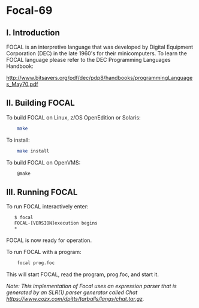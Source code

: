 # Focal-69

## I. Introduction

FOCAL is an interpretive language that was developed by Digital Equipment
Corporation (DEC) in the late 1960's for their minicomputers. To learn the
FOCAL language please refer to the DEC Programming Languages Handbook:

<http://www.bitsavers.org/pdf/dec/pdp8/handbooks/programmingLanguages_May70.pdf>


## II. Building FOCAL

To build FOCAL on Linux, z/OS OpenEdition or Solaris:

```sh
    make
```

To install:

```sh
    make install
```


To build FOCAL on OpenVMS:

```sh
    @make
```


## III. Running FOCAL

To run FOCAL interactively enter:

```sh
   $ focal
   FOCAL-[VERSION]execution begins
   *
```

FOCAL is now ready for operation.

To run FOCAL with a program:

```sh
    focal prog.foc
```

This will start FOCAL, read the program, prog.foc, and start it.

*Note: This implementation of Focal uses an expression parser that is generated by an SLR(1) parser generator called Chat <https://www.cozx.com/dpitts/tarballs/langs/chat.tar.gz>.*
